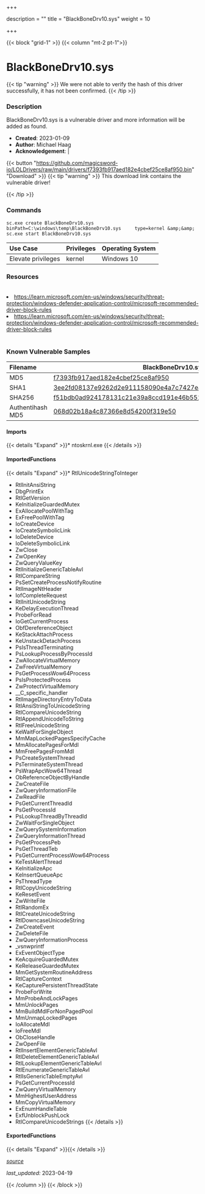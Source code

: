 +++

description = ""
title = "BlackBoneDrv10.sys"
weight = 10

+++


{{< block "grid-1" >}}
{{< column "mt-2 pt-1">}}


# BlackBoneDrv10.sys 


{{< tip "warning" >}}
We were not able to verify the hash of this driver successfully, it has not been confirmed.
{{< /tip >}}


### Description

BlackBoneDrv10.sys is a vulnerable driver and more information will be added as found.

- **Created**: 2023-01-09
- **Author**: Michael Haag
- **Acknowledgement**:  | [](https://twitter.com/)

{{< button "https://github.com/magicsword-io/LOLDrivers/raw/main/drivers/f7393fb917aed182e4cbef25ce8af950.bin" "Download" >}}
{{< tip "warning" >}}
This download link contains the vulnerable driver!

{{< /tip >}}

### Commands

```
sc.exe create BlackBoneDrv10.sys binPath=C:\windows\temp\BlackBoneDrv10.sys     type=kernel &amp;&amp; sc.exe start BlackBoneDrv10.sys
```

| Use Case | Privileges | Operating System | 
|:---- | ---- | ---- |
| Elevate privileges | kernel | Windows 10 |

### Resources
<br>
<li><a href=" https://learn.microsoft.com/en-us/windows/security/threat-protection/windows-defender-application-control/microsoft-recommended-driver-block-rules"> https://learn.microsoft.com/en-us/windows/security/threat-protection/windows-defender-application-control/microsoft-recommended-driver-block-rules</a></li>
<li><a href="https://learn.microsoft.com/en-us/windows/security/threat-protection/windows-defender-application-control/microsoft-recommended-driver-block-rules">https://learn.microsoft.com/en-us/windows/security/threat-protection/windows-defender-application-control/microsoft-recommended-driver-block-rules</a></li>
<br>

### Known Vulnerable Samples

| Filename | BlackBoneDrv10.sys |
|:---- | ---- | 
| MD5 | <a href="https://www.virustotal.com/gui/file/f7393fb917aed182e4cbef25ce8af950">f7393fb917aed182e4cbef25ce8af950</a> |
| SHA1 | <a href="https://www.virustotal.com/gui/file/3ee2fd08137e9262d2e911158090e4a7c7427ea0">3ee2fd08137e9262d2e911158090e4a7c7427ea0</a> |
| SHA256 | <a href="https://www.virustotal.com/gui/file/f51bdb0ad924178131c21e39a8ccd191e46b5512b0f2e1cc8486f63e84e5d960">f51bdb0ad924178131c21e39a8ccd191e46b5512b0f2e1cc8486f63e84e5d960</a> |
| Authentihash MD5 | <a href="https://www.virustotal.com/gui/search/authentihash%253A068d02b18a4c87366e8d54200f319e50">068d02b18a4c87366e8d54200f319e50</a> || Authentihash SHA1 | <a href="https://www.virustotal.com/gui/search/authentihash%253A79ef55ea5d6cab924abb722d501e9b950fdae904">79ef55ea5d6cab924abb722d501e9b950fdae904</a> || Authentihash SHA256 | <a href="https://www.virustotal.com/gui/search/authentihash%253Aa4ac619fb531793945ad4c72bdd809ebd38512fc234aa452cb8364ee05465a7b">a4ac619fb531793945ad4c72bdd809ebd38512fc234aa452cb8364ee05465a7b</a> || Signature | Nanjing Zhixiao Information Technology Co.,Ltd, VeriSign Class 3 Code Signing 2010 CA, VeriSign   |
#### Imports
{{< details "Expand" >}}* ntoskrnl.exe
{{< /details >}}
#### ImportedFunctions
{{< details "Expand" >}}* RtlUnicodeStringToInteger
* RtlInitAnsiString
* DbgPrintEx
* RtlGetVersion
* KeInitializeGuardedMutex
* ExAllocatePoolWithTag
* ExFreePoolWithTag
* IoCreateDevice
* IoCreateSymbolicLink
* IoDeleteDevice
* IoDeleteSymbolicLink
* ZwClose
* ZwOpenKey
* ZwQueryValueKey
* RtlInitializeGenericTableAvl
* RtlCompareString
* PsSetCreateProcessNotifyRoutine
* RtlImageNtHeader
* IofCompleteRequest
* RtlInitUnicodeString
* KeDelayExecutionThread
* ProbeForRead
* IoGetCurrentProcess
* ObfDereferenceObject
* KeStackAttachProcess
* KeUnstackDetachProcess
* PsIsThreadTerminating
* PsLookupProcessByProcessId
* ZwAllocateVirtualMemory
* ZwFreeVirtualMemory
* PsGetProcessWow64Process
* PsIsProtectedProcess
* ZwProtectVirtualMemory
* __C_specific_handler
* RtlImageDirectoryEntryToData
* RtlAnsiStringToUnicodeString
* RtlCompareUnicodeString
* RtlAppendUnicodeToString
* RtlFreeUnicodeString
* KeWaitForSingleObject
* MmMapLockedPagesSpecifyCache
* MmAllocatePagesForMdl
* MmFreePagesFromMdl
* PsCreateSystemThread
* PsTerminateSystemThread
* PsWrapApcWow64Thread
* ObReferenceObjectByHandle
* ZwCreateFile
* ZwQueryInformationFile
* ZwReadFile
* PsGetCurrentThreadId
* PsGetProcessId
* PsLookupThreadByThreadId
* ZwWaitForSingleObject
* ZwQuerySystemInformation
* ZwQueryInformationThread
* PsGetProcessPeb
* PsGetThreadTeb
* PsGetCurrentProcessWow64Process
* KeTestAlertThread
* KeInitializeApc
* KeInsertQueueApc
* PsThreadType
* RtlCopyUnicodeString
* KeResetEvent
* ZwWriteFile
* RtlRandomEx
* RtlCreateUnicodeString
* RtlDowncaseUnicodeString
* ZwCreateEvent
* ZwDeleteFile
* ZwQueryInformationProcess
* _vsnwprintf
* ExEventObjectType
* KeAcquireGuardedMutex
* KeReleaseGuardedMutex
* MmGetSystemRoutineAddress
* RtlCaptureContext
* KeCapturePersistentThreadState
* ProbeForWrite
* MmProbeAndLockPages
* MmUnlockPages
* MmBuildMdlForNonPagedPool
* MmUnmapLockedPages
* IoAllocateMdl
* IoFreeMdl
* ObCloseHandle
* ZwOpenFile
* RtlInsertElementGenericTableAvl
* RtlDeleteElementGenericTableAvl
* RtlLookupElementGenericTableAvl
* RtlEnumerateGenericTableAvl
* RtlIsGenericTableEmptyAvl
* PsGetCurrentProcessId
* ZwQueryVirtualMemory
* MmHighestUserAddress
* MmCopyVirtualMemory
* ExEnumHandleTable
* ExfUnblockPushLock
* RtlCompareUnicodeStrings
{{< /details >}}
#### ExportedFunctions
{{< details "Expand" >}}{{< /details >}}



[*source*](https://github.com/magicsword-io/LOLDrivers/tree/main/yaml/blackbonedrv10.yaml)

*last_updated:* 2023-04-19








{{< /column >}}
{{< /block >}}
